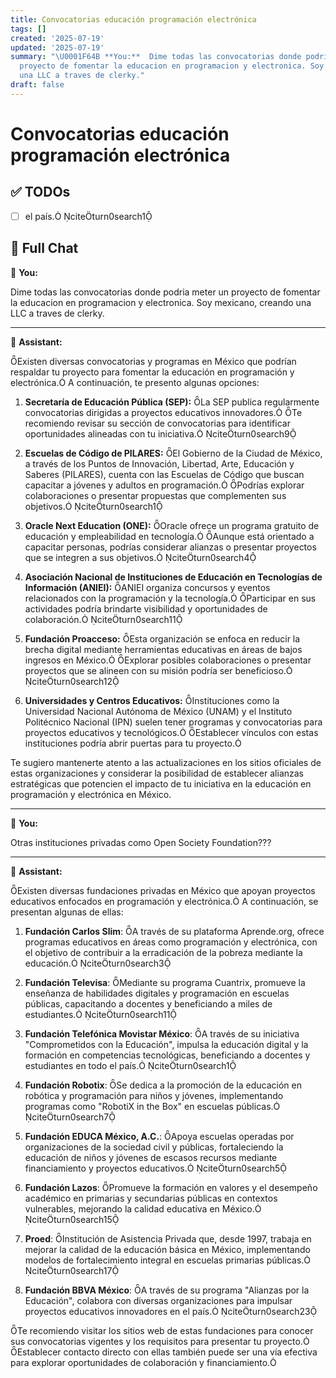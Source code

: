 ```yaml
---
title: Convocatorias educación programación electrónica
tags: []
created: '2025-07-19'
updated: '2025-07-19'
summary: "\U0001F64B **You:**  Dime todas las convocatorias donde podria meter un
  proyecto de fomentar la educacion en programacion y electronica. Soy mexicano, creando
  una LLC a traves de clerky."
draft: false
---
```


# Convocatorias educación programación electrónica

## ✅ TODOs
- [ ] el país. citeturn0search1

## 🧠 Full Chat

🙋 **You:**

Dime todas las convocatorias donde podria meter un proyecto de fomentar la educacion en programacion y electronica. Soy mexicano, creando una LLC a traves de clerky.

---

🤖 **Assistant:**

Existen diversas convocatorias y programas en México que podrían respaldar tu proyecto para fomentar la educación en programación y electrónica. A continuación, te presento algunas opciones:

1. **Secretaría de Educación Pública (SEP):**
   La SEP publica regularmente convocatorias dirigidas a proyectos educativos innovadores. Te recomiendo revisar su sección de convocatorias para identificar oportunidades alineadas con tu iniciativa. citeturn0search9

2. **Escuelas de Código de PILARES:**
   El Gobierno de la Ciudad de México, a través de los Puntos de Innovación, Libertad, Arte, Educación y Saberes (PILARES), cuenta con las Escuelas de Código que buscan capacitar a jóvenes y adultos en programación. Podrías explorar colaboraciones o presentar propuestas que complementen sus objetivos. citeturn0search1

3. **Oracle Next Education (ONE):**
   Oracle ofrece un programa gratuito de educación y empleabilidad en tecnología. Aunque está orientado a capacitar personas, podrías considerar alianzas o presentar proyectos que se integren a sus objetivos. citeturn0search4

4. **Asociación Nacional de Instituciones de Educación en Tecnologías de Información (ANIEI):**
   ANIEI organiza concursos y eventos relacionados con la programación y la tecnología. Participar en sus actividades podría brindarte visibilidad y oportunidades de colaboración. citeturn0search11

5. **Fundación Proacceso:**
   Esta organización se enfoca en reducir la brecha digital mediante herramientas educativas en áreas de bajos ingresos en México. Explorar posibles colaboraciones o presentar proyectos que se alineen con su misión podría ser beneficioso. citeturn0search12

6. **Universidades y Centros Educativos:**
   Instituciones como la Universidad Nacional Autónoma de México (UNAM) y el Instituto Politécnico Nacional (IPN) suelen tener programas y convocatorias para proyectos educativos y tecnológicos. Establecer vínculos con estas instituciones podría abrir puertas para tu proyecto.

Te sugiero mantenerte atento a las actualizaciones en los sitios oficiales de estas organizaciones y considerar la posibilidad de establecer alianzas estratégicas que potencien el impacto de tu iniciativa en la educación en programación y electrónica en México.

---

🙋 **You:**

Otras instituciones privadas como Open Society Foundation???

---

🤖 **Assistant:**

Existen diversas fundaciones privadas en México que apoyan proyectos educativos enfocados en programación y electrónica. A continuación, se presentan algunas de ellas:

1. **Fundación Carlos Slim**: A través de su plataforma Aprende.org, ofrece programas educativos en áreas como programación y electrónica, con el objetivo de contribuir a la erradicación de la pobreza mediante la educación. citeturn0search3

2. **Fundación Televisa**: Mediante su programa Cuantrix, promueve la enseñanza de habilidades digitales y programación en escuelas públicas, capacitando a docentes y beneficiando a miles de estudiantes. citeturn0search11

3. **Fundación Telefónica Movistar México**: A través de su iniciativa "Comprometidos con la Educación", impulsa la educación digital y la formación en competencias tecnológicas, beneficiando a docentes y estudiantes en todo el país. citeturn0search1

4. **Fundación Robotix**: Se dedica a la promoción de la educación en robótica y programación para niños y jóvenes, implementando programas como "RobotiX in the Box" en escuelas públicas. citeturn0search7

5. **Fundación EDUCA México, A.C.**: Apoya escuelas operadas por organizaciones de la sociedad civil y públicas, fortaleciendo la educación de niños y jóvenes de escasos recursos mediante financiamiento y proyectos educativos. citeturn0search5

6. **Fundación Lazos**: Promueve la formación en valores y el desempeño académico en primarias y secundarias públicas en contextos vulnerables, mejorando la calidad educativa en México. citeturn0search15

7. **Proed**: Institución de Asistencia Privada que, desde 1997, trabaja en mejorar la calidad de la educación básica en México, implementando modelos de fortalecimiento integral en escuelas primarias públicas. citeturn0search17

8. **Fundación BBVA México**: A través de su programa "Alianzas por la Educación", colabora con diversas organizaciones para impulsar proyectos educativos innovadores en el país. citeturn0search23

Te recomiendo visitar los sitios web de estas fundaciones para conocer sus convocatorias vigentes y los requisitos para presentar tu proyecto. Establecer contacto directo con ellas también puede ser una vía efectiva para explorar oportunidades de colaboración y financiamiento.